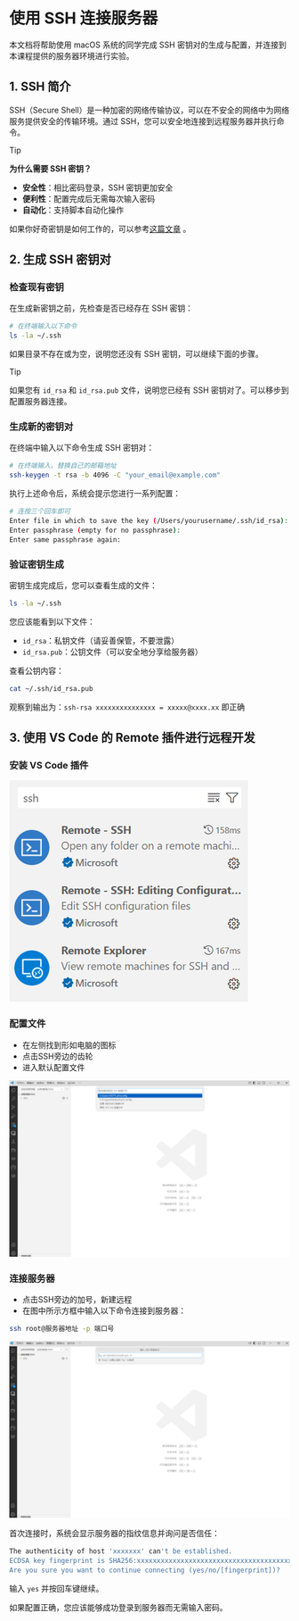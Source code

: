 # 使用 SSH 连接服务器

本文档将帮助使用 macOS 系统的同学完成 SSH 密钥对的生成与配置，并连接到本课程提供的服务器环境进行实验。

## 1. SSH 简介

SSH（Secure Shell）是一种加密的网络传输协议，可以在不安全的网络中为网络服务提供安全的传输环境。通过 SSH，您可以安全地连接到远程服务器并执行命令。

> [!tip]
>
> **为什么需要 SSH 密钥？**
>
> - **安全性**：相比密码登录，SSH 密钥更加安全
> - **便利性**：配置完成后无需每次输入密码
> - **自动化**：支持脚本自动化操作

如果你好奇密钥是如何工作的，可以参考[这篇文章](https://www.ruanyifeng.com/blog/2011/08/what_is_a_digital_signature.html)   。

## 2. 生成 SSH 密钥对

### 检查现有密钥

在生成新密钥之前，先检查是否已经存在 SSH 密钥：

```bash
# 在终端输入以下命令
ls -la ~/.ssh
```

如果目录不存在或为空，说明您还没有 SSH 密钥，可以继续下面的步骤。

> [!tip]
>
>如果您有 `id_rsa` 和 `id_rsa.pub` 文件，说明您已经有 SSH 密钥对了。可以移步到配置服务器连接。

### 生成新的密钥对

在终端中输入以下命令生成 SSH 密钥对：

```bash
# 在终端输入，替换自己的邮箱地址
ssh-keygen -t rsa -b 4096 -C "your_email@example.com"
```

执行上述命令后，系统会提示您进行一系列配置：

```bash
# 连按三个回车即可
Enter file in which to save the key (/Users/yourusername/.ssh/id_rsa):
Enter passphrase (empty for no passphrase):
Enter same passphrase again:
```

### 验证密钥生成

密钥生成完成后，您可以查看生成的文件：

```bash
ls -la ~/.ssh
```

您应该能看到以下文件：

- `id_rsa`：私钥文件（请妥善保管，不要泄露）
- `id_rsa.pub`：公钥文件（可以安全地分享给服务器）

查看公钥内容：

```bash
cat ~/.ssh/id_rsa.pub
```

观察到输出为：`ssh-rsa xxxxxxxxxxxxxxx = xxxxx@xxxx.xx` 即正确

## 3. 使用 VS Code 的 Remote 插件进行远程开发

### 安装 VS Code 插件

   ![remote_explorer](remote_explorer.png)

### 配置文件

- 在左侧找到形如电脑的图标
- 点击SSH旁边的齿轮
- 进入默认配置文件

![ssh_config](ssh_config2.png)

### 连接服务器

- 点击SSH旁边的加号，新建远程
- 在图中所示方框中输入以下命令连接到服务器：

```bash
ssh root@服务器地址 -p 端口号
```

![ssh_server](ssh_server2.png)

首次连接时，系统会显示服务器的指纹信息并询问是否信任：

```bash
The authenticity of host 'xxxxxxx' can't be established.
ECDSA key fingerprint is SHA256:xxxxxxxxxxxxxxxxxxxxxxxxxxxxxxxxxxxxxxx.
Are you sure you want to continue connecting (yes/no/[fingerprint])?
```

输入 `yes` 并按回车键继续。

如果配置正确，您应该能够成功登录到服务器而无需输入密码。
